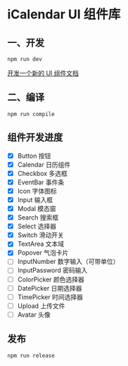 # iCalendar UI 组件库

## 一、开发

```shell
npm run dev
```

[开发一个新的 UI 组件文档](./docs/开发UI组件.md)

## 二、编译

```shell
npm run compile
```

## 组件开发进度

- [x] Button 按钮
- [x] Calendar 日历组件
- [x] Checkbox 多选框
- [x] EventBar 事件条
- [x] Icon 字体图标
- [x] Input 输入框
- [x] Modal 模态窗
- [x] Search 搜索框
- [x] Select 选择器
- [x] Switch 滑动开关
- [x] TextArea 文本域
- [x] Popover 气泡卡片
- [ ] InputNumber 数字输入（可带单位）
- [ ] InputPassword 密码输入
- [ ] ColorPicker 颜色选择器
- [ ] DatePicker 日期选择器
- [ ] TimePicker 时间选择器
- [ ] Upload 上传文件
- [ ] Avatar 头像

## 发布

```shell
npm run release
```
